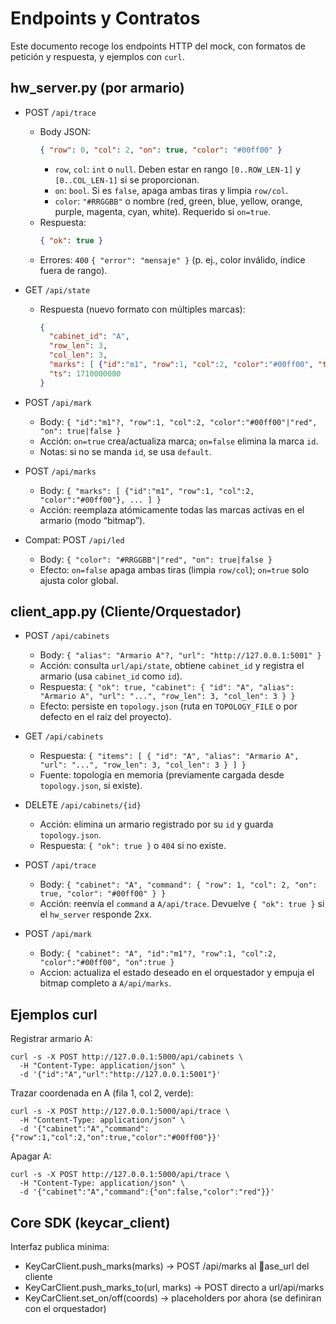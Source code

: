 # Endpoints y Contratos

Este documento recoge los endpoints HTTP del mock, con formatos de petición y respuesta, y ejemplos con `curl`.

## hw_server.py (por armario)

- POST `/api/trace`
  - Body JSON:
    ```json
    { "row": 0, "col": 2, "on": true, "color": "#00ff00" }
    ```
    - `row`, `col`: `int` o `null`. Deben estar en rango `[0..ROW_LEN-1]` y `[0..COL_LEN-1]` si se proporcionan.
    - `on`: `bool`. Si es `false`, apaga ambas tiras y limpia `row/col`.
    - `color`: `"#RRGGBB"` o nombre (red, green, blue, yellow, orange, purple, magenta, cyan, white). Requerido si `on=true`.
  - Respuesta:
    ```json
    { "ok": true }
    ```
  - Errores: `400` `{ "error": "mensaje" }` (p. ej., color inválido, índice fuera de rango).

- GET `/api/state`
  - Respuesta (nuevo formato con múltiples marcas):
    ```json
    {
      "cabinet_id": "A",
      "row_len": 3,
      "col_len": 3,
      "marks": [ {"id":"m1", "row":1, "col":2, "color":"#00ff00", "ts":1710000000} ],
      "ts": 1710000000
    }
    ```

- POST `/api/mark`
  - Body: `{ "id":"m1"?, "row":1, "col":2, "color":"#00ff00"|"red", "on": true|false }`
  - Acción: `on=true` crea/actualiza marca; `on=false` elimina la marca `id`.
  - Notas: si no se manda `id`, se usa `default`.

- POST `/api/marks`
  - Body: `{ "marks": [ {"id":"m1", "row":1, "col":2, "color":"#00ff00"}, ... ] }`
  - Acción: reemplaza atómicamente todas las marcas activas en el armario (modo “bitmap”).

- Compat: POST `/api/led`
  - Body: `{ "color": "#RRGGBB"|"red", "on": true|false }`
  - Efecto: `on=false` apaga ambas tiras (limpia `row/col`); `on=true` solo ajusta color global.

## client_app.py (Cliente/Orquestador)

- POST `/api/cabinets`
  - Body: `{ "alias": "Armario A"?, "url": "http://127.0.0.1:5001" }`
  - Acción: consulta `url/api/state`, obtiene `cabinet_id` y registra el armario (usa `cabinet_id` como `id`).
  - Respuesta: `{ "ok": true, "cabinet": { "id": "A", "alias": "Armario A", "url": "...", "row_len": 3, "col_len": 3 } }`
  - Efecto: persiste en `topology.json` (ruta en `TOPOLOGY_FILE` o por defecto en el raíz del proyecto).

- GET `/api/cabinets`
  - Respuesta: `{ "items": [ { "id": "A", "alias": "Armario A", "url": "...", "row_len": 3, "col_len": 3 } ] }`
  - Fuente: topología en memoria (previamente cargada desde `topology.json`, si existe).

- DELETE `/api/cabinets/{id}`
  - Acción: elimina un armario registrado por su `id` y guarda `topology.json`.
  - Respuesta: `{ "ok": true }` o `404` si no existe.

- POST `/api/trace`
  - Body: `{ "cabinet": "A", "command": { "row": 1, "col": 2, "on": true, "color": "#00ff00" } }`
  - Acción: reenvía el `command` a `A/api/trace`. Devuelve `{ "ok": true }` si el `hw_server` responde 2xx.

- POST `/api/mark`
  - Body: `{ "cabinet": "A", "id":"m1"?, "row":1, "col":2, "color":"#00ff00", "on":true }`
  - Accion: actualiza el estado deseado en el orquestador y empuja el bitmap completo a `A/api/marks`.

## Ejemplos curl

Registrar armario A:
```
curl -s -X POST http://127.0.0.1:5000/api/cabinets \
  -H "Content-Type: application/json" \
  -d '{"id":"A","url":"http://127.0.0.1:5001"}'
```

Trazar coordenada en A (fila 1, col 2, verde):
```
curl -s -X POST http://127.0.0.1:5000/api/trace \
  -H "Content-Type: application/json" \
  -d '{"cabinet":"A","command":{"row":1,"col":2,"on":true,"color":"#00ff00"}}'
```

Apagar A:
```
curl -s -X POST http://127.0.0.1:5000/api/trace \
  -H "Content-Type: application/json" \
  -d '{"cabinet":"A","command":{"on":false,"color":"red"}}'
```


## Core SDK (keycar_client)

Interfaz publica minima:
- KeyCarClient.push_marks(marks) -> POST /api/marks al ase_url del cliente
- KeyCarClient.push_marks_to(url, marks) -> POST directo a url/api/marks
- KeyCarClient.set_on/off(coords) -> placeholders por ahora (se definiran con el orquestador)
